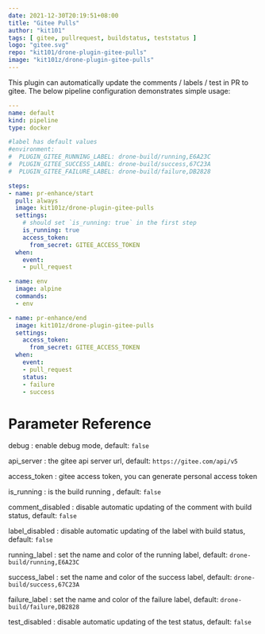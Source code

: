 ```yaml
---
date: 2021-12-30T20:19:51+08:00
title: "Gitee Pulls"
author: "kit101"
tags: [ gitee, pullrequest, buildstatus, teststatus ]
logo: "gitee.svg"
repo: "kit101/drone-plugin-gitee-pulls"
image: "kit101z/drone-plugin-gitee-pulls"
---
```


This plugin can automatically update the comments / labels / test in PR to gitee. The below pipeline configuration demonstrates simple usage:

```yaml
---
name: default
kind: pipeline
type: docker

#label has default values
#environment:
#  PLUGIN_GITEE_RUNNING_LABEL: drone-build/running,E6A23C
#  PLUGIN_GITEE_SUCCESS_LABEL: drone-build/success,67C23A
#  PLUGIN_GITEE_FAILURE_LABEL: drone-build/failure,DB2828

steps:
- name: pr-enhance/start
  pull: always
  image: kit101z/drone-plugin-gitee-pulls
  settings:
    # should set `is_running: true` in the first step
    is_running: true
    access_token:
      from_secret: GITEE_ACCESS_TOKEN
  when:
    event:
    - pull_request

- name: env
  image: alpine
  commands:
  - env

- name: pr-enhance/end
  image: kit101z/drone-plugin-gitee-pulls
  settings:
    access_token:
      from_secret: GITEE_ACCESS_TOKEN
  when:
    event:
    - pull_request
    status:
    - failure
    - success
```

# Parameter Reference

debug
: enable debug mode, default: `false`

api_server
: the gitee api server url, default: `https://gitee.com/api/v5`

access_token
: gitee access token, you can generate personal access token

is_running
: is the build running , default: `false`

comment_disabled
: disable automatic updating of the comment with build status, default: `false`

label_disabled
: disable automatic updating of the label with build status, default: `false`

running_label
: set the name and color of the running label, default: `drone-build/running,E6A23C`

success_label
: set the name and color of the success label, default: `drone-build/success,67C23A`

failure_label
: set the name and color of the failure label, default: `drone-build/failure,DB2828`

test_disabled
: disable automatic updating of the test status, default: `false`
